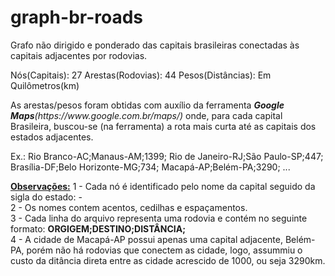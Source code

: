 # graph-br-roads
Grafo não dirigido e ponderado das capitais brasileiras conectadas às capitais adjacentes por rodovias.

Nós(Capitais): 27
Arestas(Rodovias): 44
Pesos(Distâncias): Em Quilômetros(km)

<p>As arestas/pesos foram obtidas com auxílio da ferramenta <i><b>Google Maps</b>(https://www.google.com.br/maps/)</i> onde, para cada capital Brasileira, buscou-se (na ferramenta) a rota mais curta até as capitais dos estados adjacentes.</p>

Ex.:
Rio Branco-AC;Manaus-AM;1399;
Rio de Janeiro-RJ;São Paulo-SP;447;
Brasília-DF;Belo Horizonte-MG;734;
Macapá-AP;Belém-PA;3290;
...

<b><u>Observações:</b></u>
1 - Cada nó é identificado pelo nome da capital seguido da sigla do estado: <CAPT>-<UF><br>
2 - Os nomes contem acentos, cedilhas e espaçamentos.<br>
3 - Cada linha do arquivo representa uma rodovia e contém no seguinte formato: <b>ORGIGEM;DESTINO;DISTÂNCIA;</b><br>
4 - A cidade de Macapá-AP possui apenas uma capital adjacente, Belém-PA, porém não há rodovias que conectem as cidade, logo, assummiu o custo da ditância direta entre as cidade acrescido de 1000, ou seja 3290km.

